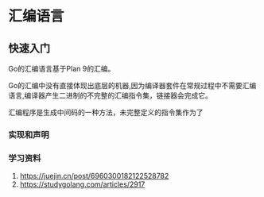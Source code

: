 # 汇编语言

## 快速入门

Go的汇编语言基于Plan 9的汇编。

Go的汇编中没有直接体现出底层的机器,因为编译器套件在常规过程中不需要汇编语言,编译器产生二进制的不完整的汇编指令集，链接器会完成它。

汇编程序是生成中间码的一种方法，未完整定义的指令集作为了







### 实现和声明



### 学习资料

1. https://juejin.cn/post/6960300182122528782
2. https://studygolang.com/articles/2917